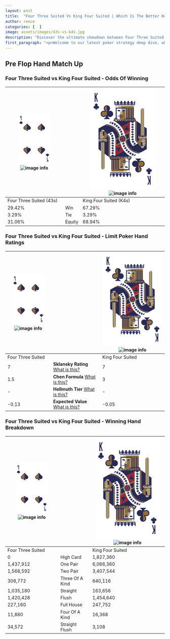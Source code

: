 ```yaml
---
layout: post
title:  "Four Three Suited Vs King Four Suited | Which Is The Better Hand In Poker? A Complete Guide"
author: reece
categories: [  ]
image: assets/images/43s-vs-k4s.jpg
description: "Discover the ultimate showdown between Four Three Suited and King Four Suited in poker! Uncover the odds, strategies, and scenarios where one hand triumphs over the other. Get ready to up your poker game with this thrilling analysis."
first_paragraph: "<p>Welcome to our latest poker strategy deep dive, where we're pitting two distinct hands against each other in a high-stakes showdown: Four Three Suited vs King Four Suited.</p><p>In the dynamic world of poker, every decision counts, and knowing which hand holds the upper hand is key to your success at the table.</p><p>In this article, we'll dissect these two hands, explore the scenarios where one dominates the other, and equip you with the knowledge to make strategic choices that can tip the odds in your favor.</p><p>Get ready to unravel the intriguing dynamics of these poker hands and elevate your game to new heights.</p>"
---
```




[comment]: # (sp0)

## Pre Flop Hand Match Up

<div class="table hand-ratings" markdown="1"> 



### Four Three Suited vs King Four Suited - Odds Of Winning


    
| ![image info](assets/images/hand1/4.png) ![image info](assets/images/hand1/3s.png) |  | ![image info](assets/images/hand2/K.png) ![image info](assets/images/hand2/4s.png) |
| -------- | -------- | -------- |
| Four Three Suited (43s) |  | King Four Suited (K4s) |
| 29.42% | Win | 67.29% |
| 3.29% | Tie | 3.29% |
| 31.06% | Equity | 68.94% |




[comment]: # (sp1)



### Four Three Suited vs King Four Suited - Limit Poker Hand Ratings


    
| ![image info](assets/images/hand1/4.png) ![image info](assets/images/hand1/3s.png) |  | ![image info](assets/images/hand2/K.png) ![image info](assets/images/hand2/4s.png) |
| -------- | -------- | -------- |
| Four Three Suited |  | King Four Suited |
| 7 | **Sklansky Rating** [What is this?](/sklansky-rating-explained) | 7 |
| 1.5 | **Chen Formula** [What is this?](/chen-formula-explained) | 3 |
| - | **Hellmuth Tier** [What is this?](/Hellmuth-tier-explained) | - |
| -0.13 | **Expected Value** [What is this?](/expected-value-explained) | -0.05 |




[comment]: # (sp2)



### Four Three Suited vs King Four Suited - Winning Hand Breakdown


    
| ![image info](assets/images/hand1/4.png) ![image info](assets/images/hand1/3s.png) |  | ![image info](assets/images/hand2/K.png) ![image info](assets/images/hand2/4s.png) |
| -------- | -------- | -------- |
| Four Three Suited |  | King Four Suited |
| 0 | High Card | 1,827,360 |
| 1,437,912 | One Pair | 6,066,360 |
| 1,568,592 | Two Pair | 3,407,544 |
| 308,772 | Three Of A Kind | 640,116 |
| 1,035,180 | Straight | 163,656 |
| 1,420,428 | Flush | 1,454,640 |
| 227,160 | Full House | 247,752 |
| 11,880 | Four Of A Kind | 16,368 |
| 34,572 | Straight Flush | 3,108 |




[comment]: # (sp3)



</div>

[comment]: # (sp4)



[comment]: # (sp5)

